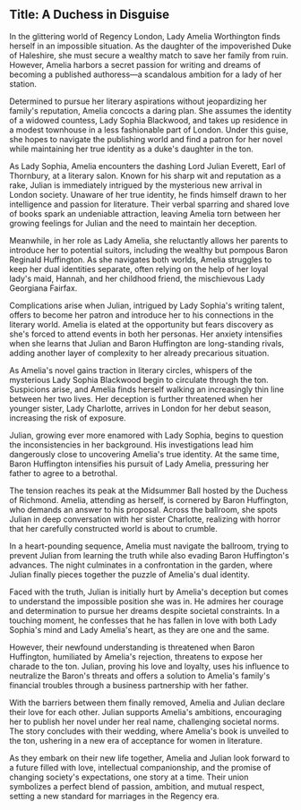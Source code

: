 
## Title: A Duchess in Disguise

In the glittering world of Regency London, Lady Amelia Worthington finds herself in an impossible situation. As the daughter of the impoverished Duke of Haleshire, she must secure a wealthy match to save her family from ruin. However, Amelia harbors a secret passion for writing and dreams of becoming a published authoress—a scandalous ambition for a lady of her station.

Determined to pursue her literary aspirations without jeopardizing her family's reputation, Amelia concocts a daring plan. She assumes the identity of a widowed countess, Lady Sophia Blackwood, and takes up residence in a modest townhouse in a less fashionable part of London. Under this guise, she hopes to navigate the publishing world and find a patron for her novel while maintaining her true identity as a duke's daughter in the ton.

As Lady Sophia, Amelia encounters the dashing Lord Julian Everett, Earl of Thornbury, at a literary salon. Known for his sharp wit and reputation as a rake, Julian is immediately intrigued by the mysterious new arrival in London society. Unaware of her true identity, he finds himself drawn to her intelligence and passion for literature. Their verbal sparring and shared love of books spark an undeniable attraction, leaving Amelia torn between her growing feelings for Julian and the need to maintain her deception.

Meanwhile, in her role as Lady Amelia, she reluctantly allows her parents to introduce her to potential suitors, including the wealthy but pompous Baron Reginald Huffington. As she navigates both worlds, Amelia struggles to keep her dual identities separate, often relying on the help of her loyal lady's maid, Hannah, and her childhood friend, the mischievous Lady Georgiana Fairfax.

Complications arise when Julian, intrigued by Lady Sophia's writing talent, offers to become her patron and introduce her to his connections in the literary world. Amelia is elated at the opportunity but fears discovery as she's forced to attend events in both her personas. Her anxiety intensifies when she learns that Julian and Baron Huffington are long-standing rivals, adding another layer of complexity to her already precarious situation.

As Amelia's novel gains traction in literary circles, whispers of the mysterious Lady Sophia Blackwood begin to circulate through the ton. Suspicions arise, and Amelia finds herself walking an increasingly thin line between her two lives. Her deception is further threatened when her younger sister, Lady Charlotte, arrives in London for her debut season, increasing the risk of exposure.

Julian, growing ever more enamored with Lady Sophia, begins to question the inconsistencies in her background. His investigations lead him dangerously close to uncovering Amelia's true identity. At the same time, Baron Huffington intensifies his pursuit of Lady Amelia, pressuring her father to agree to a betrothal.

The tension reaches its peak at the Midsummer Ball hosted by the Duchess of Richmond. Amelia, attending as herself, is cornered by Baron Huffington, who demands an answer to his proposal. Across the ballroom, she spots Julian in deep conversation with her sister Charlotte, realizing with horror that her carefully constructed world is about to crumble.

In a heart-pounding sequence, Amelia must navigate the ballroom, trying to prevent Julian from learning the truth while also evading Baron Huffington's advances. The night culminates in a confrontation in the garden, where Julian finally pieces together the puzzle of Amelia's dual identity.

Faced with the truth, Julian is initially hurt by Amelia's deception but comes to understand the impossible position she was in. He admires her courage and determination to pursue her dreams despite societal constraints. In a touching moment, he confesses that he has fallen in love with both Lady Sophia's mind and Lady Amelia's heart, as they are one and the same.

However, their newfound understanding is threatened when Baron Huffington, humiliated by Amelia's rejection, threatens to expose her charade to the ton. Julian, proving his love and loyalty, uses his influence to neutralize the Baron's threats and offers a solution to Amelia's family's financial troubles through a business partnership with her father.

With the barriers between them finally removed, Amelia and Julian declare their love for each other. Julian supports Amelia's ambitions, encouraging her to publish her novel under her real name, challenging societal norms. The story concludes with their wedding, where Amelia's book is unveiled to the ton, ushering in a new era of acceptance for women in literature.

As they embark on their new life together, Amelia and Julian look forward to a future filled with love, intellectual companionship, and the promise of changing society's expectations, one story at a time. Their union symbolizes a perfect blend of passion, ambition, and mutual respect, setting a new standard for marriages in the Regency era.

